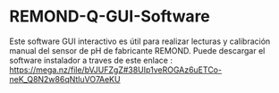 # REMOND-Q-GUI-Software
Este software GUI interactivo es útil para realizar lecturas y calibración manual del sensor de pH de fabricante REMOND. Puede descargar el software instalador a traves de este enlace : https://mega.nz/file/bVJUFZgZ#38UIp1veROGAz6uETCo-neK_Q8N2w86qNtluVO7AeKU 
